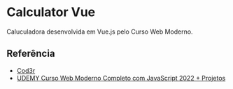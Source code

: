 # Calculator Vue

Caluculadora desenvolvida em Vue.js pelo Curso Web Moderno.



## Referência

 - [Cod3r](https://www.cod3r.com.br/)
 - [UDEMY Curso Web Moderno Completo com JavaScript 2022 + Projetos](https://www.udemy.com/share/1013eS/)

